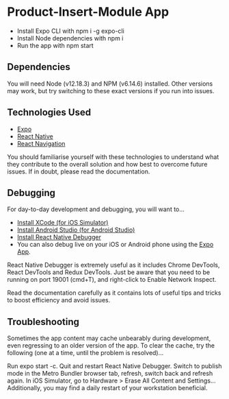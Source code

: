 # **Product-Insert-Module App**

- Install Expo CLI with npm i -g expo-cli
- Install Node dependencies with npm i
- Run the app with npm start

## **Dependencies**

You will need Node (v12.18.3) and NPM (v6.14.6) installed.
Other versions may work, but try switching to these exact versions if you run into issues.

## **Technologies Used**

- [Expo](https://expo.io/)
- [React Native](https://reactnative.dev/)
- [React Navigation](https://reactnavigation.org/)

You should familiarise yourself with these technologies to understand what they contribute to the overall solution and how best to overcome future issues. If in doubt, please read the documentation.

## **Debugging**

For day-to-day development and debugging, you will want to...

- [Install XCode (for iOS Simulator)](https://docs.expo.io/workflow/ios-simulator/?redirected)
- [Install Android Studio (for Android Studio)](https://docs.expo.io/workflow/android-studio-emulator/?redirected)
- [Install React Native Debugger](https://docs.expo.io/workflow/debugging/?redirected)
- You can also debug live on your iOS or Android phone using the [Expo App](https://docs.expo.io/versions/v36.0.0/get-started/installation/#2-mobile-app-expo-client-for-ios).

React Native Debugger is extremely useful as it includes Chrome DevTools, React DevTools and Redux DevTools. Just be aware that you need to be running on port 19001 (cmd+T), and right-click to Enable Network Inspect.

Read the documentation carefully as it contains lots of useful tips and tricks to boost efficiency and avoid issues.    

## **Troubleshooting**

Sometimes the app content may cache unbearably during development, even regressing to an older version of the app. To clear the cache, try the following (one at a time, until the problem is resolved)...

Run expo start -c.
Quit and restart React Native Debugger.
Switch to publish mode in the Metro Bundler browser tab, refresh, switch back and refresh again.
In iOS Simulator, go to Hardware > Erase All Content and Settings...
Additionally, you may find a daily restart of your workstation beneficial.
